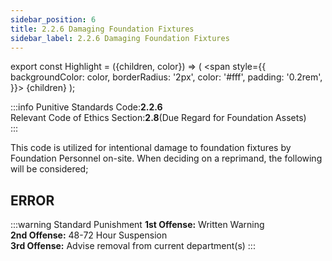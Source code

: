 ```yaml
---
sidebar_position: 6
title: 2.2.6 Damaging Foundation Fixtures
sidebar_label: 2.2.6 Damaging Foundation Fixtures
---
```


export const Highlight = ({children, color}) => (
<span
style={{
      backgroundColor: color,
      borderRadius: '2px',
      color: '#fff',
      padding: '0.2rem',
    }}>
{children}
</span>
);

:::info
Punitive Standards Code:<Highlight color="#E46C07">**2.2.6**</Highlight> <br />
Relevant Code of Ethics Section:<Highlight color="#18A304">**2.8**</Highlight>(Due Regard for Foundation Assets) <br />
:::

This code is utilized for intentional damage to foundation fixtures by Foundation Personnel on-site. When deciding on a reprimand, the following will be considered; <br />
## <Highlight color="#D22B2B">ERROR</Highlight> <br />


:::warning Standard Punishment
**1st Offense:** Written Warning <br />
**2nd Offense:** 48-72 Hour Suspension <br />
**3rd Offense:** Advise removal from current department(s)
:::